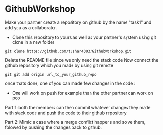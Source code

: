 # GithubWorkshop

Make your partner create a repository on github by the name "task1" and add you as a collaborator.
- Clone this repository to yours as well as your partner's system using git clone in a new folder
```
git clone https://github.com/tushar4303/GithubWorkshop.git
```

Delete the README file since we only need the stack code
Now connect the github repository which you made by using git remote 

```
git git add origin url_to_your_github_repo
```
once thats done, one of you can made few changes in the code :
- One will work on push for example than the other partner can work on pop

Part 1:
both the members can then commit whatever changes they made with stack code and push the code to their github repository

Part 2:
Mimic a case where a merge conflict happens and solve them, folowed by pushing the changes back to github.




